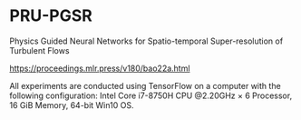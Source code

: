 # PRU-PGSR
Physics Guided Neural Networks for Spatio-temporal Super-resolution of Turbulent Flows

https://proceedings.mlr.press/v180/bao22a.html

All experiments are conducted using TensorFlow on a computer with the following configuration: Intel Core i7-8750H CPU @2.20GHz $\times$ 6 Processor, 16 GiB Memory, 64-bit Win10 OS.
